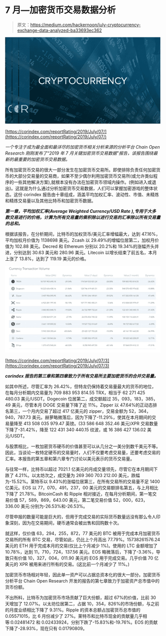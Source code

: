 # 7 月—加密货币交易数据分析

> 原文：<https://medium.com/hackernoon/july-cryptocurrency-exchange-data-analyzed-ba33693ec362>

![](img/9c435a08ce70f8ea80a06796aebd1976.png)

[https://corindex.com/reportRating/2019/July/07/](https://corindex.com/reportRating/2019/July/07/)

*一个专注于成为最全面和最详尽的加密货币相关分析来源的分析平台 Chain Open Research 刚刚发布了“2019 年 7 月关键加密货币交易数据”报告，该报告围绕最新的最重要的加密货币交易数据。*

所有加密货币交易的很大一部分发生在加密货币交易所。即使排除负责任何加密货币的大部分交易量的交易商，如果不至少偶尔利用加密货币交易所(或允许类似程序的一些其他解决方案),就根本没有办法在加密货币领域内操作。(例如进入或退出)。这就是为什么通过分析加密货币交易数据，人们可以掌握加密游戏的整体状态。这份 corindex 报告由十章组成，涵盖平均加权汇率、波动性、市值、未精炼和精炼交易量以及其他比特币和加密货币数据。

***第一章，平均加权汇率(Average Weighted Currency/USD Rate ),专用于大多数交易进行的价格，计算为所有交易量的乘积除以进行交易的汇率除以所有交易量的总和。***

根据该报告，在分析期间，比特币的加权货币/美元汇率增幅最大，达到 47.16%，平均加权月价值为 1138698 美元。Zcash 以 29.49%的增幅位居第二，加权月价值为 102.88 美元。Decred 和 Ethereum 分别以 20.2%和 19.34%的涨幅齐头并进，分别达到 30.63 美元和 280.96 美元。Litecoin 以增长结束了前五名，本月上涨了 13.8%，达到了 119.19 美元的价格。

![](img/08ee41bf907b0ce755a14bf6ea057b12.png)

[https://corindex.com/reportRating/2019/July/07/3](https://corindex.com/reportRating/2019/July/07/3)

***corindex 报告的第三章和第四章致力于所有交易所主要加密货币的合并交易量。***

如其中所述，尽管汇率为 26.42%，但特龙仍保持着交易量最大的货币的地位，在每月分析期内交易量为 709 883 953 814.55 TRX，相当于 62 271 425 480.03 美元/USDT。Dogecoin 位居第二，成交额超过 35，093，183，385，49 美元，尽管本月 DOGE 交易量下降了近 11%。Zipper 以 47.64%的正动态排名第三，一个月内交易了超过 417 亿美元的 zipper，交易金额为 52，364，940，787.73 美元。赫萝略微落后，因为下降了-11.29%，使其在本月期间的交易量降至 413 508 035 979.47 英镑。(33 586 648 352.46 美元)XPR 交易数量下降了-31.42%，降至 122 431 340 440.15 纹波，或 16 386 427 136.02 美元/USDT。

与股票相比，一枚加密货币硬币的价值甚至可以从几分之一美分到数千美元不等。因此，当谈论一枚特定硬币的交易量时，人们不仅要考虑交易量，还要考虑交易的汇率。本报告的第五章和第六章专门讨论以美元表示的货币交易量。

与往常一样，比特币以超过 7021.1 亿美元的月成交量领先，尽管它在本月期间下跌了 4.21%。以太坊次之，成交量为 269 360 703 212.00 美元，跌幅为-15.52%。莱特币以 9.43%的涨幅位居第三，在所有交易所的交易量不足 1400 亿美元。EOS 以 77，070，491，237，00 美元的交易额排名第五，与上月相比下降了 21.78%。BitcoinCash 和 Ripple 相对接近，在每月分析期间，第一笔交易价值 57，589，869，643.00 美元，第二笔交易价值 52，000，623，336.00 美元:分别为-26.53%和-26.53%。

尽管申报的数量可能是巨大的，但用于完成交易的实际货币数量远没有那么令人印象深刻，因为在交易期间，硬币通常会被出售和回购数十次。

就这样，仅价值 63，294，255，872，77 美元的 BTC 被用于完成本月加密货币交易所的所有 BTC 交易，尽管如此，仍比上个月高出 77.79%。15738261576.24 美元的 ETH 用于完成本月的交易(仅比上个月减少 1%)。使用的 LTC 金额增加了 10.78%，达到 11，710，724，137.56 美元。EOS 略微落后，下降了-3.36%，导致只有价值 10，327，004，011.90 美元的 EOS 用于完成交易。几乎价值 70 亿美元的 XPR 被用来进行所有的交易。(这比前一个月减少了 11%。)

加密货币市场相对年轻，因此单一资产可以占据总资本化的很大一部分。加密货币分析平台 Chain Open Research 开发的报告的第七章致力于加密资产总市值中的货币份额。

不出所料，比特币为加密货币市场贡献了巨大份额，超过 67%的价值，比前 30 天增加了 12.07%。以太坊位居第二，占据 10，354，826%的市场份额，与之前的月度业绩相比下降了 9.31%。Ripple 的资本总额占加密货币总市值的 0.05571015，比 6 月份减少了 27%。莱特币和比特币现金的贡献量几乎相等:0.02481472 和 0.02433924，分别下跌了-15.83%和-19.76%。EOS 的贡献下降了-28.93%，现在只有 0.01790809。